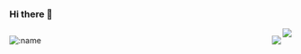 ### Hi there 👋

[<img align="right" src="https://github-readme-stats.vercel.app/api?username=guobang-yoo&show_icons=true&title_color=2bbc8a&text_color=c9cacc&icon_color=d480aa&bg_color=1d1f21"/>](https://github.com/guobang-yoo)

[<img align="right" src="https://github-readme-stats.vercel.app/api/top-langs/?username=guobang-yoo&layout=compact"/>](https://github.com/guobang-yoo)
---

![:name](https://count.getloli.com/get/@guobang-yoo?theme=rule34)
